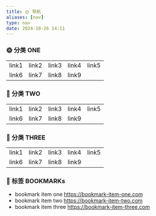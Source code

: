 ```yaml
---
title: 🌞 导航
aliases: [nav]
type: nav
date: 2024-10-26 14:11
---
```


### 🌞 分类 ONE

|       |       |       |       |       |
|-------|-------|-------|-------|-------|
| link1 | link2 | link3 | link4 | link5 |
| link6 | link7 | link8 | link9 |       |


### 🔨 分类 TWO

|       |       |       |       |       |
|-------|-------|-------|-------|-------|
| link1 | link2 | link3 | link4 | link5 |
| link6 | link7 | link8 | link9 |       |

### 🍺 分类 THREE

|       |       |       |       |       |
|-------|-------|-------|-------|-------|
| link1 | link2 | link3 | link4 | link5 |
| link6 | link7 | link8 | link9 |       |

### 🔖 标签 BOOKMARKs

- bookmark item one https://bookmark-item-one.com
- bookmark item two https://bookmark-item-two.com
- bookmark item three https://bookmark-item-three.com
